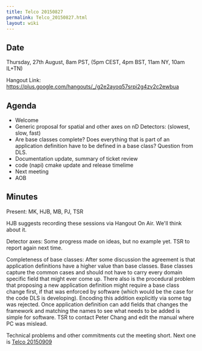 ```yaml
---
title: Telco 20150827
permalink: Telco_20150827.html
layout: wiki
---
```


Date
----

Thursday, 27th August, 8am PST, (5pm CEST, 4pm BST, 11am NY, 10am IL+TN)

Hangout Link:
<https://plus.google.com/hangouts/_/g2e2ayoq57srpi2g4zv2c2ewbua>

Agenda
------

-   Welcome
-   Generic proposal for spatial and other axes on nD Detectors:
    (slowest, slow, fast)
-   Are base classes complete? Does everything that is part of an
    application definition have to be defined in a base class? Question
    from DLS.
-   Documentation update, summary of ticket review
-   code (napi) cmake update and release timelime
-   Next meeting
-   AOB

Minutes
-------

Present: MK, HJB, MB, PJ, TSR

HJB suggests recording these sessions via Hangout On Air. We'll think
about it.

Detector axes: Some progress made on ideas, but no example yet. TSR to
report again next time.

Completeness of base classes: After some discussion the agreement is
that application definitions have a higher value than base classes. Base
classes capture the common cases and should not have to carry every
domain specific field that might ever come up. There also is the
procedural problem that proposing a new application definition might
require a base class change first, if that was enforced by software
(which would be the case for the code DLS is developing). Encoding this
addition explicitly via some tag was rejected. Once application
definition can add fields that changes the framework and matching the
names to see what needs to be added is simple for software. TSR to
contact Peter Chang and edit the manual where PC was mislead.

Technical problems and other commitments cut the meeting short. Next one
is [Telco 20150909](Telco_20150909.html "wikilink")
